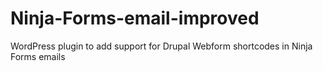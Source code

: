 Ninja-Forms-email-improved
==========================

WordPress plugin to add support for Drupal Webform shortcodes in Ninja Forms emails
